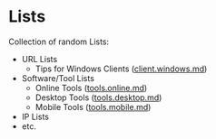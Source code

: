# Lists 
Collection of random Lists:
- URL Lists
  - Tips for Windows Clients ([client.windows.md](./client.windows.md))
- Software/Tool Lists
  - Online Tools ([tools.online.md](./tools.online.md))
  - Desktop Tools ([tools.desktop.md](./tools.desktop.md))
  - Mobile Tools ([tools.mobile.md](./tools.mobile.md))
- IP Lists
- etc.
